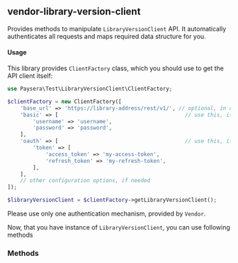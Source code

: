 
## vendor-library-version-client

Provides methods to manipulate `LibraryVersionClient` API.
It automatically authenticates all requests and maps required data structure for you.

#### Usage

This library provides `ClientFactory` class, which you should use to get the API client itself:

```php
use Paysera\Test\LibraryVersionClient\ClientFactory;

$clientFactory = new ClientFactory([
    'base_url' => 'https://library-address/rest/v1/', // optional, in case you need a custom one.
    'basic' => [                                        // use this, it API requires Basic authentication.
        'username' => 'username',
        'password' => 'password',
    ],
    'oauth' => [                                        // use this, it API requires OAuth v2 authentication.
        'token' => [
            'access_token' => 'my-access-token',
            'refresh_token' => 'my-refresh-token',
        ],
    ],
    // other configuration options, if needed
]);

$libraryVersionClient = $clientFactory->getLibraryVersionClient();
```

Please use only one authentication mechanism, provided by `Vendor`.

Now, that you have instance of `LibraryVersionClient`, you can use following methods
### Methods

